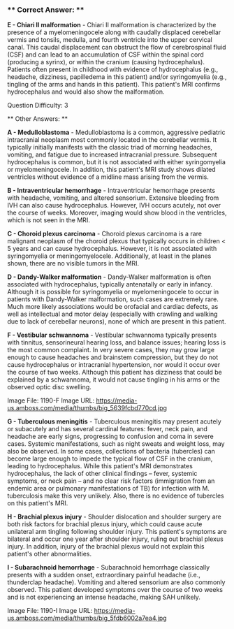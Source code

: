### ** Correct Answer: **

**E - Chiari II malformation** - Chiari II malformation is characterized by the presence of a myelomeningocele along with caudally displaced cerebellar vermis and tonsils, medulla, and fourth ventricle into the upper cervical canal. This caudal displacement can obstruct the flow of cerebrospinal fluid (CSF) and can lead to an accumulation of CSF within the spinal cord (producing a syrinx), or within the cranium (causing hydrocephalus). Patients often present in childhood with evidence of hydrocephalus (e.g., headache, dizziness, papilledema in this patient) and/or syringomyelia (e.g., tingling of the arms and hands in this patient). This patient's MRI confirms hydrocephalus and would also show the malformation.

Question Difficulty: 3

** Other Answers: **

**A - Medulloblastoma** - Medulloblastoma is a common, aggressive pediatric intracranial neoplasm most commonly located in the cerebellar vermis. It typically initially manifests with the classic triad of morning headaches, vomiting, and fatigue due to increased intracranial pressure. Subsequent hydrocephalus is common, but it is not associated with either syringomyelia or myelomeningocele. In addition, this patient's MRI study shows dilated ventricles without evidence of a midline mass arising from the vermis.

**B - Intraventricular hemorrhage** - Intraventricular hemorrhage presents with headache, vomiting, and altered sensorium. Extensive bleeding from IVH can also cause hydrocephalus. However, IVH occurs acutely, not over the course of weeks. Moreover, imaging would show blood in the ventricles, which is not seen in the MRI.

**C - Choroid plexus carcinoma** - Choroid plexus carcinoma is a rare malignant neoplasm of the choroid plexus that typically occurs in children < 5 years and can cause hydrocephalus. However, it is not associated with syringomyelia or meningomyelocele. Additionally, at least in the planes shown, there are no visible tumors in the MRI.

**D - Dandy-Walker malformation** - Dandy-Walker malformation is often associated with hydrocephalus, typically antenatally or early in infancy. Although it is possible for syringomyelia or myelomeningocele to occur in patients with Dandy-Walker malformation, such cases are extremely rare. Much more likely associations would be orofacial and cardiac defects, as well as intellectual and motor delay (especially with crawling and walking due to lack of cerebellar neurons), none of which are present in this patient.

**F - Vestibular schwannoma** - Vestibular schwannoma typically presents with tinnitus, sensorineural hearing loss, and balance issues; hearing loss is the most common complaint. In very severe cases, they may grow large enough to cause headaches and brainstem compression, but they do not cause hydrocephalus or intracranial hypertension, nor would it occur over the course of two weeks. Although this patient has dizziness that could be explained by a schwannoma, it would not cause tingling in his arms or the observed optic disc swelling.

Image File: 1190-F
Image URL: https://media-us.amboss.com/media/thumbs/big_5639fcbd770cd.jpg

**G - Tuberculous meningitis** - Tuberculous meningitis may present acutely or subacutely and has several cardinal features: fever, neck pain, and headache are early signs, progressing to confusion and coma in severe cases. Systemic manifestations, such as night sweats and weight loss, may also be observed. In some cases, collections of bacteria (tubercles) can become large enough to impede the typical flow of CSF in the cranium, leading to hydrocephalus. While this patient's MRI demonstrates hydrocephalus, the lack of other clinical findings – fever, systemic symptoms, or neck pain – and no clear risk factors (immigration from an endemic area or pulmonary manifestations of TB) for infection with M. tuberculosis make this very unlikely. Also, there is no evidence of tubercles on this patient's MRI.

**H - Brachial plexus injury** - Shoulder dislocation and shoulder surgery are both risk factors for brachial plexus injury, which could cause acute unilateral arm tingling following shoulder injury. This patient's symptoms are bilateral and occur one year after shoulder injury, ruling out brachial plexus injury. In addition, injury of the brachial plexus would not explain this patient's other abnormalities.

**I - Subarachnoid hemorrhage** - Subarachnoid hemorrhage classically presents with a sudden onset, extraordinary painful headache (i.e., thunderclap headache). Vomiting and altered sensorium are also commonly observed. This patient developed symptoms over the course of two weeks and is not experiencing an intense headache, making SAH unlikely.

Image File: 1190-I
Image URL: https://media-us.amboss.com/media/thumbs/big_5fdb6002a7ea4.jpg

